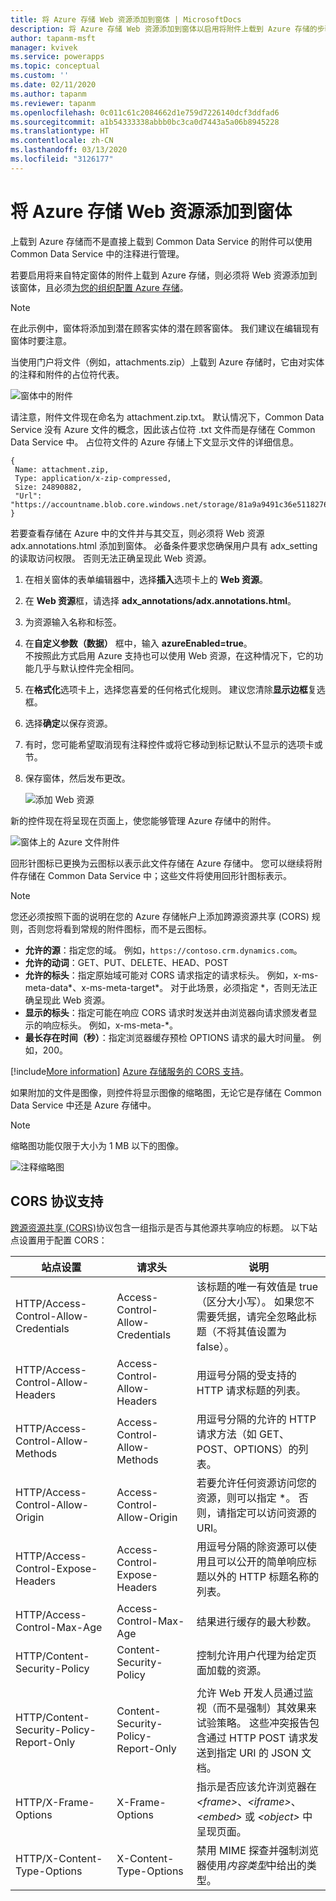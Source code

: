 ```yaml
---
title: 将 Azure 存储 Web 资源添加到窗体 | MicrosoftDocs
description: 将 Azure 存储 Web 资源添加到窗体以启用将附件上载到 Azure 存储的步骤。
author: tapanm-msft
manager: kvivek
ms.service: powerapps
ms.topic: conceptual
ms.custom: ''
ms.date: 02/11/2020
ms.author: tapanm
ms.reviewer: tapanm
ms.openlocfilehash: 0c011c61c2084662d1e759d7226140dcf3ddfad6
ms.sourcegitcommit: a1b54333338abbb0bc3ca0d7443a5a06b8945228
ms.translationtype: HT
ms.contentlocale: zh-CN
ms.lasthandoff: 03/13/2020
ms.locfileid: "3126177"
---
```

# <a name="add-the-azure-storage-web-resource-to-a-form"></a>将 Azure 存储 Web 资源添加到窗体

上载到 Azure 存储而不是直接上载到 Common Data Service 的附件可以使用 Common Data Service 中的注释进行管理。

若要启用将来自特定窗体的附件上载到 Azure 存储，则必须将 Web 资源添加到该窗体，且必须[为您的组织配置 Azure 存储](enable-azure-storage.md)。

> [!NOTE]
在此示例中，窗体将添加到潜在顾客实体的潜在顾客窗体。 我们建议在编辑现有窗体时要注意。

当使用门户将文件（例如，attachments.zip）上载到 Azure 存储时，它由对实体的注释和附件的占位符代表。

![窗体中的附件](media/notes-attachment-lead-form.png "窗体上附件的占位符")

请注意，附件文件现在命名为 attachment.zip.txt。 默认情况下，Common Data Service 没有 Azure 文件的概念，因此该占位符 .txt 文件而是存储在 Common Data Service 中。 占位符文件的 Azure 存储上下文显示文件的详细信息。
```
{
 Name: attachment.zip,
 Type: application/x-zip-compressed,
 Size: 24890882,
 "Url": "https://accountname.blob.core.windows.net/storage/81a9a9491c36e51182760026833bcf82/attachment.zip"
}
```

若要查看存储在 Azure 中的文件并与其交互，则必须将 Web 资源 adx.annotations.html 添加到窗体。 必备条件要求您确保用户具有 adx_setting 的读取访问权限。 否则无法正确呈现此 Web 资源。

1. 在相关窗体的表单编辑器中，选择**插入**选项卡上的 **Web 资源**。

2. 在 **Web 资源**框，请选择 **adx_annotations/adx.annotations.html**。

3. 为资源输入名称和标签。

4. 在**自定义参数（数据）** 框中，输入 **azureEnabled=true**。 <br>不按照此方式启用 Azure 支持也可以使用 Web 资源，在这种情况下，它的功能几乎与默认控件完全相同。</br>

5. 在**格式化**选项卡上，选择您喜爱的任何格式化规则。 建议您清除**显示边框**复选框。

6. 选择**确定**以保存资源。

7. 有时，您可能希望取消现有注释控件或将它移动到标记默认不显示的选项卡或节。

8. 保存窗体，然后发布更改。

   ![添加 Web 资源](media/add-web-resource.png "添加 Web 资源")

新的控件现在将呈现在页面上，使您能够管理 Azure 存储中的附件。

![窗体上的 Azure 文件附件](media/azure-file-attachment-lead-form.png "窗体上的 Azure 文件附件")

回形针图标已更换为云图标以表示此文件存储在 Azure 存储中。 您可以继续将附件存储在 Common Data Service 中；这些文件将使用回形针图标表示。

> [!Note]
> 您还必须按照下面的说明在您的 Azure 存储帐户上添加跨源资源共享 (CORS) 规则，否则您将看到常规的附件图标，而不是云图标。
> - **允许的源**：指定您的域。 例如，`https://contoso.crm.dynamics.com`。
> - **允许的动词**：GET、PUT、DELETE、HEAD、POST
> - **允许的标头**：指定原始域可能对 CORS 请求指定的请求标头。 例如，x-ms-meta-data\*、x-ms-meta-target\*。 对于此场景，必须指定 *，否则无法正确呈现此 Web 资源。
> - **显示的标头**：指定可能在响应 CORS 请求时发送并由浏览器向请求颁发者显示的响应标头。 例如，x-ms-meta-\*。
> - **最长存在时间（秒）**：指定浏览器缓存预检 OPTIONS 请求的最大时间量。 例如，200。
> 
> [!include[More information](../../includes/proc-more-information.md)] [Azure 存储服务的 CORS 支持](https://docs.microsoft.com/rest/api/storageservices/cross-origin-resource-sharing--cors--support-for-the-azure-storage-services)。

如果附加的文件是图像，则控件将显示图像的缩略图，无论它是存储在 Common Data Service 中还是 Azure 存储中。

> [!Note]
> 缩略图功能仅限于大小为 1 MB 以下的图像。

![注释缩略图](media/notes-thumbnail.png "注释缩略图")

## <a name="cors-protocol-support"></a>CORS 协议支持

[跨源资源共享 (CORS)](https://www.w3.org/TR/cors/)协议包含一组指示是否与其他源共享响应的标题。
以下站点设置用于配置 CORS：

| 站点设置 | 请求头 | 说明 |
|-|-|-|
| HTTP/Access-Control-Allow-Credentials | Access-Control-Allow-Credentials | 该标题的唯一有效值是 true（区分大小写）。 如果您不需要凭据，请完全忽略此标题（不将其值设置为 false）。 
| HTTP/Access-Control-Allow-Headers | Access-Control-Allow-Headers | 用逗号分隔的受支持的 HTTP 请求标题的列表。
| HTTP/Access-Control-Allow-Methods | Access-Control-Allow-Methods | 用逗号分隔的允许的 HTTP 请求方法（如 GET、POST、OPTIONS）的列表。
| HTTP/Access-Control-Allow-Origin | Access-Control-Allow-Origin | 若要允许任何资源访问您的资源，则可以指定 \*。 否则，请指定可以访问资源的 URI。                   |
|  HTTP/Access-Control-Expose-Headers | Access-Control-Expose-Headers | 用逗号分隔的除资源可以使用且可以公开的简单响应标题以外的 HTTP 标题名称的列表。
| HTTP/Access-Control-Max-Age | Access-Control-Max-Age |  结果进行缓存的最大秒数。
| HTTP/Content-Security-Policy | Content-Security-Policy | 控制允许用户代理为给定页面加载的资源。
| HTTP/Content-Security-Policy-Report-Only | Content-Security-Policy-Report-Only | 允许 Web 开发人员通过监视（而不是强制）其效果来试验策略。 这些冲突报告包含通过 HTTP POST 请求发送到指定 URI 的 JSON 文档。
| HTTP/X-Frame-Options | X-Frame-Options | 指示是否应该允许浏览器在 *\<frame\>*、*\<iframe\>*、*\<embed\>* 或 *\<object\>* 中呈现页面。
| HTTP/X-Content-Type-Options | X-Content-Type-Options | 禁用 MIME 探查并强制浏览器使用*内容类型*中给出的类型。
